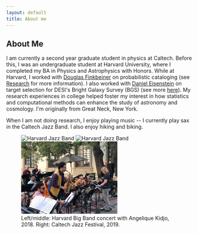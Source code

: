 ```yaml
---
layout: default
title: About me
---
```

<div class="text-left">
<h2 class="post-title">About Me</h2>
<p>
I am currently a second year graduate student in physics at Caltech. Before this, I was an undergraduate student at Harvard University, where I completed my BA in Physics and Astrophysics with Honors. While at Harvard, I worked with <a href="https://faun.rc.fas.harvard.edu/nebel/dfink//">Douglas Finkbeiner</a> on probabilistic cataloging (see <a href="https://richardfeder.github.io/research">Research</a> for more information). I also worked with <a href="https://scholar.harvard.edu/deisenstein/home">Daniel Eisenstein</a> on target selection for DESI's Bright Galaxy Survey (BGS) (see more <a href="https://www.desi.lbl.gov/the-desi-survey/">here</a>). My research experiences in college helped foster my interest in how statistics and computational methods can enhance the study of astronomy and cosmology. I'm originally from Great Neck, New York.  
</p>
<p>
  When I am not doing research, I enjoy playing music -- I currently play sax in the Caltech Jazz Band. I also enjoy hiking and biking.
 </p>
</div>
<div class="text-center">
<p align="center">
  <figure>
  <img src="/img/band_photo.JPG" width="290" alt="Harvard Jazz Band" />
  <img src="/img/angelique_kidjo_concert.JPG" width="290" alt="Harvard Jazz Band" />
   <img src='/img/caltech_jazz.jpg' width="258" alt="Playing at the Caltech Jazz Festival" />


   <figcaption>
      Left/middle: Harvard Big Band concert with Angelique Kidjo, 2018. Right: Caltech Jazz Festival, 2019.
    </figcaption>
  </figure>
</p>
</div>
